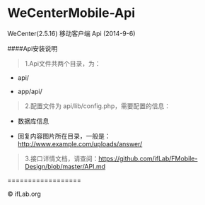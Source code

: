 WeCenterMobile-Api
==================

WeCenter(2.5.16) 移动客户端 Api (2014-9-6)

####Api安装说明

> 1.Api文件共两个目录，为：

- api/

- app/api/

> 2.配置文件为 api/lib/config.php，需要配置的信息：

- 数据库信息

- 回复内容图片所在目录，一般是：http://www.example.com/uploads/answer/

> 3.接口详情文档，请查阅：https://github.com/ifLab/FMobile-Design/blob/master/API.md

==================

&copy; ifLab.org
